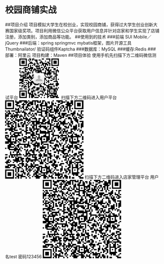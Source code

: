 # 校园商铺实战
##项目介绍
项目模拟大学生在校创业，实现校园商铺，获得过大学生创业创新大赛国家级奖项。项目利用微信公众平台获取用户信息并针对店家和学生实现了店铺注册，添加类别，添加商品等功能。
##使用到的技术
###前端 SUI Mobile／ jQuery
###后端：spring springmvc mybatis框架，图片开源工具 Thumbnailator/ 验证码组件Kaptcha
###数据库：MySQL 
###缓存:Redis
###部署：阿里云 项目构建：Maven
##项目体验
使用手机先扫描下方二维码微信测试平台
 ![image](https://github.com/LIKE-HUB/scholShop/blob/master/imgFolder/public.png)
 扫描下方二维码进入用户平台
  ![image](https://github.com/LIKE-HUB/scholShop/blob/master/imgFolder/student.png)
 扫描下方二维码进入店家管理平台  用户名test 密码123456
   ![image](https://github.com/LIKE-HUB/scholShop/blob/master/imgFolder/student.png)
 
